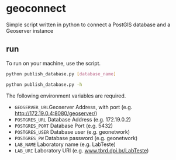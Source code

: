 # geoconnect
Simple script written in python to connect a PostGIS database and a Geoserver instance

## run

To run on your machine, use the  script.

```sh
python publish_database.py [database_name]

python publish_database.py -h
```

The following environment variables are required.

* `GEOSERVER_URL`Geoserver Address, with port (e.g. http://172.19.0.4:8080/geoserver/)
* `POSTGRES_URL` Database Address (e.g. 172.19.0.2)
* `POSTGRES_PORT` Database Port (e.g. 5432)
* `POSTGRES_USER`  Database user (e.g. geonetwork)
* `POSTGRES_PW` Database password (e.g. geonetwork)
* `LAB_NAME` Laboratory name (e.g. LabTeste)
* `LAB_URI` Laboratory URI (e.g. www.tbrd.dpi.br/LabTeste)
